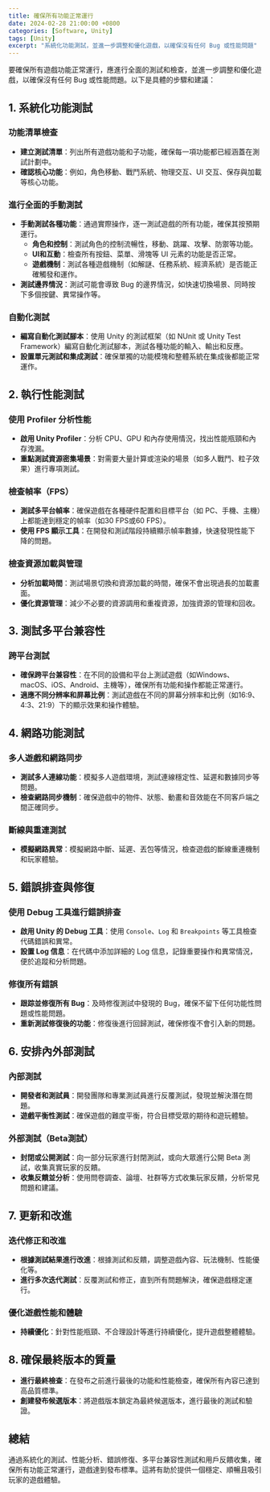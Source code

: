 ```yaml
---
title: 確保所有功能正常運行
date: 2024-02-28 21:00:00 +0800
categories: [Software, Unity]
tags: [Unity] 
excerpt: "系統化功能測試，並進一步調整和優化遊戲，以確保沒有任何 Bug 或性能問題"
---
```


要確保所有遊戲功能正常運行，應進行全面的測試和檢查，並進一步調整和優化遊戲，以確保沒有任何 Bug 或性能問題。以下是具體的步驟和建議：

## **1. 系統化功能測試**

### **功能清單檢查**
- **建立測試清單**：列出所有遊戲功能和子功能，確保每一項功能都已經涵蓋在測試計劃中。
- **確認核心功能**：例如，角色移動、戰鬥系統、物理交互、UI 交互、保存與加載等核心功能。

### **進行全面的手動測試**
- **手動測試各種功能**：通過實際操作，逐一測試遊戲的所有功能，確保其按預期運行。
  - **角色和控制**：測試角色的控制流暢性，移動、跳躍、攻擊、防禦等功能。
  - **UI和互動**：檢查所有按鈕、菜單、滑塊等 UI 元素的功能是否正常。
  - **遊戲機制**：測試各種遊戲機制（如解謎、任務系統、經濟系統）是否能正確觸發和運作。
- **測試邊界情況**：測試可能會導致 Bug 的邊界情況，如快速切換場景、同時按下多個按鍵、異常操作等。

### **自動化測試**
- **編寫自動化測試腳本**：使用 Unity 的測試框架（如 NUnit 或 Unity Test Framework）編寫自動化測試腳本，測試各種功能的輸入、輸出和反應。
- **設置單元測試和集成測試**：確保單獨的功能模塊和整體系統在集成後都能正常運作。

## **2. 執行性能測試**

### **使用 Profiler 分析性能**
- **啟用 Unity Profiler**：分析 CPU、GPU 和內存使用情況，找出性能瓶頸和內存洩漏。
- **重點測試資源密集場景**：對需要大量計算或渲染的場景（如多人戰鬥、粒子效果）進行專項測試。

### **檢查幀率（FPS）**
- **測試多平台幀率**：確保遊戲在各種硬件配置和目標平台（如 PC、手機、主機）上都能達到穩定的幀率（如30 FPS或60 FPS）。
- **使用 FPS 顯示工具**：在開發和測試階段持續顯示幀率數據，快速發現性能下降的問題。

### **檢查資源加載與管理**
- **分析加載時間**：測試場景切換和資源加載的時間，確保不會出現過長的加載畫面。
- **優化資源管理**：減少不必要的資源調用和重複資源，加強資源的管理和回收。

## **3. 測試多平台兼容性**

### **跨平台測試**
- **確保跨平台兼容性**：在不同的設備和平台上測試遊戲（如Windows、macOS、iOS、Android、主機等），確保所有功能和操作都能正常運行。
- **適應不同分辨率和屏幕比例**：測試遊戲在不同的屏幕分辨率和比例（如16:9、4:3、21:9）下的顯示效果和操作體驗。

## **4. 網路功能測試**

### **多人遊戲和網路同步**
- **測試多人連線功能**：模擬多人遊戲環境，測試連線穩定性、延遲和數據同步等問題。
- **檢查網路同步機制**：確保遊戲中的物件、狀態、動畫和音效能在不同客戶端之間正確同步。

### **斷線與重連測試**
- **模擬網路異常**：模擬網路中斷、延遲、丟包等情況，檢查遊戲的斷線重連機制和玩家體驗。

## **5. 錯誤排查與修復**

### **使用 Debug 工具進行錯誤排查**
- **啟用 Unity 的 Debug 工具**：使用 `Console`、`Log` 和 `Breakpoints` 等工具檢查代碼錯誤和異常。
- **設置 Log 信息**：在代碼中添加詳細的 Log 信息，記錄重要操作和異常情況，便於追蹤和分析問題。

### **修復所有錯誤**
- **跟踪並修復所有 Bug**：及時修復測試中發現的 Bug，確保不留下任何功能性問題或性能問題。
- **重新測試修復後的功能**：修復後進行回歸測試，確保修復不會引入新的問題。

## **6. 安排內外部測試**

### **內部測試**
- **開發者和測試員**：開發團隊和專業測試員進行反覆測試，發現並解決潛在問題。
- **遊戲平衡性測試**：確保遊戲的難度平衡，符合目標受眾的期待和遊玩體驗。

### **外部測試（Beta測試）**
- **封閉或公開測試**：向一部分玩家進行封閉測試，或向大眾進行公開 Beta 測試，收集真實玩家的反饋。
- **收集反饋並分析**：使用問卷調查、論壇、社群等方式收集玩家反饋，分析常見問題和建議。

## **7. 更新和改進**

### **迭代修正和改進**
- **根據測試結果進行改進**：根據測試和反饋，調整遊戲內容、玩法機制、性能優化等。
- **進行多次迭代測試**：反覆測試和修正，直到所有問題解決，確保遊戲穩定運行。

### **優化遊戲性能和體驗**
- **持續優化**：針對性能瓶頸、不合理設計等進行持續優化，提升遊戲整體體驗。

## **8. 確保最終版本的質量**

- **進行最終檢查**：在發布之前進行最後的功能和性能檢查，確保所有內容已達到高品質標準。
- **創建發布候選版本**：將遊戲版本鎖定為最終候選版本，進行最後的測試和驗證。

## **總結**

通過系統化的測試、性能分析、錯誤修復、多平台兼容性測試和用戶反饋收集，確保所有功能正常運行，遊戲達到發布標準。這將有助於提供一個穩定、順暢且吸引玩家的遊戲體驗。
